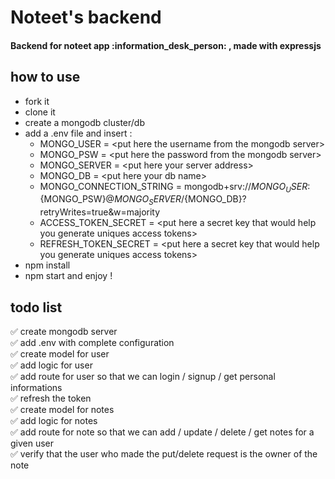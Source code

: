 # Noteet's backend

<h4> Backend for noteet app :information_desk_person: , made with expressjs </h4>

## how to use

- fork it
- clone it
- create a mongodb cluster/db
- add a .env file and insert :
  - MONGO_USER = \<put here the username from the mongodb server\>
  - MONGO_PSW = \<put here the password from the mongodb server\>
  - MONGO_SERVER = \<put here your server address\>
  - MONGO_DB = \<put here your db name\>
  - MONGO_CONNECTION_STRING = mongodb+srv://${MONGO_USER}:${MONGO_PSW}@${MONGO_SERVER}/${MONGO_DB}?retryWrites=true&w=majority
  - ACCESS_TOKEN_SECRET = \<put here a secret key that would help you generate uniques access tokens\>
  - REFRESH_TOKEN_SECRET = \<put here a secret key that would help you generate uniques access tokens\>
- npm install
- npm start and enjoy !

## todo list

:white_check_mark: create mongodb server <br/>
:white_check_mark: add .env with complete configuration <br/>
:white_check_mark: create model for user <br/>
:white_check_mark: add logic for user <br/>
:white_check_mark: add route for user so that we can login / signup / get personal informations <br/>
:white_check_mark: refresh the token <br/>
:white_check_mark: create model for notes <br/>
:white_check_mark: add logic for notes <br/>
:white_check_mark: add route for note so that we can add / update / delete / get notes for a given user <br/>
:white_check_mark: verify that the user who made the put/delete request is the owner of the note <br/>
